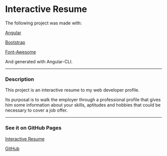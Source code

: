 # Interactive Resume

The following project was made with:

[Angular](http://angular.io)

[Bootstrap](http://getbootstrap.com)

[Font-Awesome](http://fontawesome.io)

And generated with Angular-CLI.

<hr>

### **Description**

This project is an interactive resume to my web developer profile.

Its purposal is to walk the employer through a professional profile that gives him some information about your skills, aptitudes and hobbies that could be necessary to cover a job offer.

<hr>

### **See it on GitHub Pages**

[Interactive Resume](https://machacaheavy.github.io/cv-machaca)

[GitHub](http://github.com/machacaheavy)
